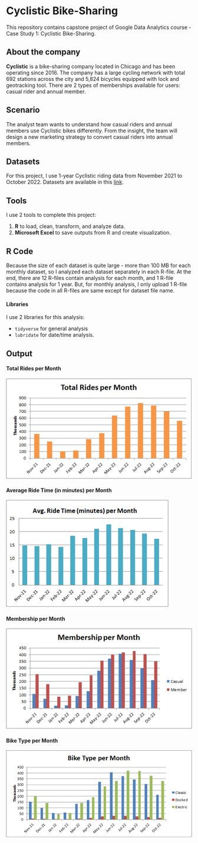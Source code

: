 # Cyclistic Bike-Sharing
This repository contains capstone project of Google Data Analytics course - Case Study 1: Cyclistic Bike-Sharing.

## About the company
**Cyclistic** is a bike-sharing company located in Chicago and has been operating since 2016. The company has a large cycling network with total 692 stations across the city and 5,824 bicycles equipped with lock and geotracking tool. There are 2 types of memberships available for users: casual rider and annual member.

## Scenario
The analyst team wants to understand how casual riders and annual members use Cyclistic bikes differently. From the insight, the team will design a new marketing strategy to convert casual riders into annual members.

## Datasets
For this project, I use 1-year Cyclistic riding data from November 2021 to October 2022. Datasets are available in this [link](https://divvy-tripdata.s3.amazonaws.com/index.html).

## Tools
I use 2 tools to complete this project:
1. **R** to load, clean, transform, and analyze data.
2. **Microsoft Excel** to save outputs from R and create visualization.

## R Code
Because the size of each dataset is quite large - more than 100 MB for each monthly dataset, so I analyzed each dataset separately in each R-file. At the end, there are 12 R-files contain analysis for each month, and 1 R-file contains analysis for 1 year. But, for monthly analysis, I only upload 1 R-file because the code in all R-files are same except for dataset file name.

#### Libraries
I use 2 libraries for this analysis:
* `tidyverse` for general analysis
* `lubridate` for date/time analysis.

## Output
#### Total Rides per Month
![Total Rides per Month](https://github.com/salmiah-ls/Cyclistic-Bike-Sharing/blob/main/total_rides_per_month.png)

#### Average Ride Time (in minutes) per Month
![Average Ride Time (in minutes) per Month](https://github.com/salmiah-ls/Cyclistic-Bike-Sharing/blob/main/avg_ride_time_per_month.png)

#### Membership per Month
![Membership per Month](https://github.com/salmiah-ls/Cyclistic-Bike-Sharing/blob/main/membership_per_month.png)

#### Bike Type per Month
![Bike Type per Month](https://github.com/salmiah-ls/Cyclistic-Bike-Sharing/blob/main/bike_type_per_month.png)
